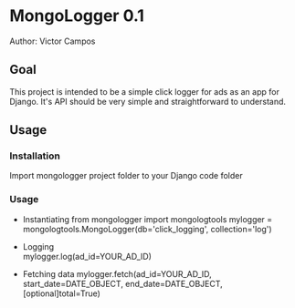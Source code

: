 MongoLogger 0.1
===============

Author: Victor Campos

Goal
----

This project is intended to be a simple click logger for ads as an app for
Django. It's API should be very simple and straightforward to understand.

Usage
-----

### Installation
Import mongologger project folder to your Django code folder

### Usage
* Instantiating
	from mongologger import mongologtools
	mylogger = mongologtools.MongoLogger(db='click_logging', collection='log')

* Logging	
	mylogger.log(ad_id=YOUR_AD_ID)
	
* Fetching data
	mylogger.fetch(ad_id=YOUR_AD_ID, start_date=DATE_OBJECT, end_date=DATE_OBJECT, [optional]total=True)
	
	
	
	

